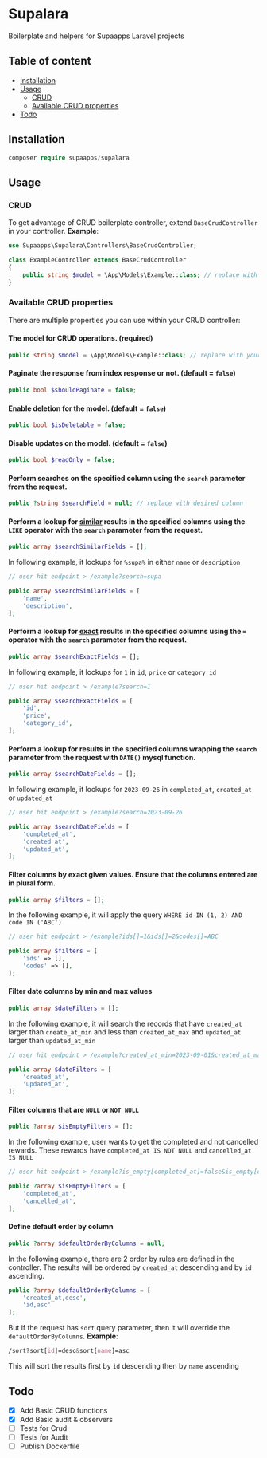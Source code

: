 # Supalara <!-- omit in toc -->

Boilerplate and helpers for Supaapps Laravel projects

## Table of content <!-- omit in toc -->

- [Installation](#installation)
- [Usage](#usage)
  - [CRUD](#crud)
  - [Available CRUD properties](#available-crud-properties)
- [Todo](#todo)

## Installation

```php
composer require supaapps/supalara
```

## Usage

### CRUD

To get advantage of CRUD boilerplate controller, extend `BaseCrudController` in your controller. **Example**:

```php
use Supaapps\Supalara\Controllers\BaseCrudController;

class ExampleController extends BaseCrudController
{
    public string $model = \App\Models\Example::class; // replace with your model
}
```

### Available CRUD properties

There are multiple properties you can use within your CRUD controller:

#### The model for CRUD operations. (**required**) <!-- omit in toc -->

```php
public string $model = \App\Models\Example::class; // replace with your model
```

#### Paginate the response from index response or not. (default = `false`) <!-- omit in toc -->

```php
public bool $shouldPaginate = false;
```

#### Enable deletion for the model. (default = `false`) <!-- omit in toc -->

```php
public bool $isDeletable = false;
```

#### Disable updates on the model. (default = `false`) <!-- omit in toc -->

```php
public bool $readOnly = false;
```

#### Perform searches on the specified column using the `search` parameter from the request. <!-- omit in toc -->

```php
public ?string $searchField = null; // replace with desired column
```

#### Perform a lookup for <u>similar</u> results in the specified columns using the **`LIKE` operator** with the `search` parameter from the request. <!-- omit in toc -->

```php
public array $searchSimilarFields = [];
```

In following example, it lockups for `%supa%` in either `name` or `description`

```php
// user hit endpoint > /example?search=supa

public array $searchSimilarFields = [
    'name',
    'description',
];
```

#### Perform a lookup for <u>exact</u> results in the specified columns using the **`=` operator** with the `search` parameter from the request. <!-- omit in toc -->

```php
public array $searchExactFields = [];
```

In following example, it lockups for `1` in `id`, `price` or `category_id`

```php
// user hit endpoint > /example?search=1

public array $searchExactFields = [
    'id',
    'price',
    'category_id',
];
```

#### Perform a lookup for results in the specified columns wrapping the `search` parameter from the request with `DATE()` mysql function. <!-- omit in toc -->

```php
public array $searchDateFields = [];
```

In following example, it lockups for `2023-09-26` in `completed_at`, `created_at` or `updated_at`

```php
// user hit endpoint > /example?search=2023-09-26

public array $searchDateFields = [
    'completed_at',
    'created_at',
    'updated_at',
];
```

#### Filter columns by exact given values. Ensure that the columns entered are in plural form. <!-- omit in toc -->

```php
public array $filters = [];
```

In the following example, it will apply the query `WHERE id IN (1, 2) AND code IN ('ABC')`

```php
// user hit endpoint > /example?ids[]=1&ids[]=2&codes[]=ABC

public array $filters = [
    'ids' => [],
    'codes' => [],
];
```

#### Filter date columns by min and max values <!-- omit in toc -->

```php
public array $dateFilters = [];
```

In the following example, it will search the records that have `created_at` larger than `create_at_min` and less than `created_at_max` and `updated_at` larger than `updated_at_min`

```php
// user hit endpoint > /example?created_at_min=2023-09-01&created_at_max=2023-09-30&updated_at_min=2023-09-15

public array $dateFilters = [
    'created_at',
    'updated_at',
];
```

#### Filter columns that are `NULL` or `NOT NULL` <!-- omit in toc -->

```php
public ?array $isEmptyFilters = [];
```

In the following example, user wants to get the completed and not cancelled rewards. These rewards have `completed_at IS NOT NULL` and `cancelled_at IS NULL`

```php
// user hit endpoint > /example?is_empty[completed_at]=false&is_empty[cancelled_at]=true

public ?array $isEmptyFilters = [
    'completed_at',
    'cancelled_at',
];
```

#### Define default order by column <!-- omit in toc -->

```php
public ?array $defaultOrderByColumns = null;
```

In the following example, there are 2 order by rules are defined in the controller. The results will be ordered by `created_at` descending and by `id` ascending.

```php
public ?array $defaultOrderByColumns = [
    'created_at,desc',
    'id,asc'
];
```

But if the request has `sort` query parameter, then it will override the `defaultOrderByColumns`. **Example**:

```css
/sort?sort[id]=desc&sort[name]=asc
```

This will sort the results first by `id` descending then by `name` ascending

## Todo

- [X] Add Basic CRUD functions
- [X] Add Basic audit & observers
- [ ] Tests for Crud
- [ ] Tests for Audit
- [ ] Publish Dockerfile
